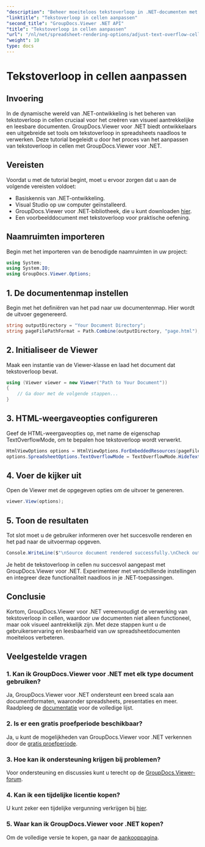 ```yaml
---
"description": "Beheer moeiteloos tekstoverloop in .NET-documenten met GroupDocs.Viewer. Verbeter de leesbaarheid en gebruikerservaring. Download nu uw gratis proefversie."
"linktitle": "Tekstoverloop in cellen aanpassen"
"second_title": "GroupDocs.Viewer .NET API"
"title": "Tekstoverloop in cellen aanpassen"
"url": "/nl/net/spreadsheet-rendering-options/adjust-text-overflow-cells/"
"weight": 10
type: docs
---
```

# Tekstoverloop in cellen aanpassen

## Invoering
In de dynamische wereld van .NET-ontwikkeling is het beheren van tekstoverloop in cellen cruciaal voor het creëren van visueel aantrekkelijke en leesbare documenten. GroupDocs.Viewer voor .NET biedt ontwikkelaars een uitgebreide set tools om tekstoverloop in spreadsheets naadloos te verwerken. Deze tutorial begeleidt u door het proces van het aanpassen van tekstoverloop in cellen met GroupDocs.Viewer voor .NET.
## Vereisten
Voordat u met de tutorial begint, moet u ervoor zorgen dat u aan de volgende vereisten voldoet:
- Basiskennis van .NET-ontwikkeling.
- Visual Studio op uw computer geïnstalleerd.
- GroupDocs.Viewer voor .NET-bibliotheek, die u kunt downloaden [hier](https://releases.groupdocs.com/viewer/net/).
- Een voorbeelddocument met tekstoverloop voor praktische oefening.
## Naamruimten importeren
Begin met het importeren van de benodigde naamruimten in uw project:
```csharp
using System;
using System.IO;
using GroupDocs.Viewer.Options;
```
## 1. De documentenmap instellen
Begin met het definiëren van het pad naar uw documentenmap. Hier wordt de uitvoer gegenereerd.
```csharp
string outputDirectory = "Your Document Directory";
string pageFilePathFormat = Path.Combine(outputDirectory, "page.html");
```
## 2. Initialiseer de Viewer
Maak een instantie van de Viewer-klasse en laad het document dat tekstoverloop bevat.
```csharp
using (Viewer viewer = new Viewer("Path to Your Document"))
{
    // Ga door met de volgende stappen...
}
```
## 3. HTML-weergaveopties configureren
Geef de HTML-weergaveopties op, met name de eigenschap TextOverflowMode, om te bepalen hoe tekstoverloop wordt verwerkt.
```csharp
HtmlViewOptions options = HtmlViewOptions.ForEmbeddedResources(pageFilePathFormat);
options.SpreadsheetOptions.TextOverflowMode = TextOverflowMode.HideText;
```
## 4. Voer de kijker uit
Open de Viewer met de opgegeven opties om de uitvoer te genereren.
```csharp
viewer.View(options);
```
## 5. Toon de resultaten
Tot slot moet u de gebruiker informeren over het succesvolle renderen en het pad naar de uitvoermap opgeven.
```csharp
Console.WriteLine($"\nSource document rendered successfully.\nCheck output in {outputDirectory}.");
```
Je hebt de tekstoverloop in cellen nu succesvol aangepast met GroupDocs.Viewer voor .NET. Experimenteer met verschillende instellingen en integreer deze functionaliteit naadloos in je .NET-toepassingen.
## Conclusie
Kortom, GroupDocs.Viewer voor .NET vereenvoudigt de verwerking van tekstoverloop in cellen, waardoor uw documenten niet alleen functioneel, maar ook visueel aantrekkelijk zijn. Met deze stappen kunt u de gebruikerservaring en leesbaarheid van uw spreadsheetdocumenten moeiteloos verbeteren.
## Veelgestelde vragen
### 1. Kan ik GroupDocs.Viewer voor .NET met elk type document gebruiken?
Ja, GroupDocs.Viewer voor .NET ondersteunt een breed scala aan documentformaten, waaronder spreadsheets, presentaties en meer. Raadpleeg de [documentatie](https://tutorials.groupdocs.com/viewer/net/) voor de volledige lijst.
### 2. Is er een gratis proefperiode beschikbaar?
Ja, u kunt de mogelijkheden van GroupDocs.Viewer voor .NET verkennen door de [gratis proefperiode](https://releases.groupdocs.com/).
### 3. Hoe kan ik ondersteuning krijgen bij problemen?
Voor ondersteuning en discussies kunt u terecht op de [GroupDocs.Viewer-forum](https://forum.groupdocs.com/c/viewer/9).
### 4. Kan ik een tijdelijke licentie kopen?
U kunt zeker een tijdelijke vergunning verkrijgen bij [hier](https://purchase.groupdocs.com/temporary-license/).
### 5. Waar kan ik GroupDocs.Viewer voor .NET kopen?
Om de volledige versie te kopen, ga naar de [aankooppagina](https://purchase.groupdocs.com/buy).